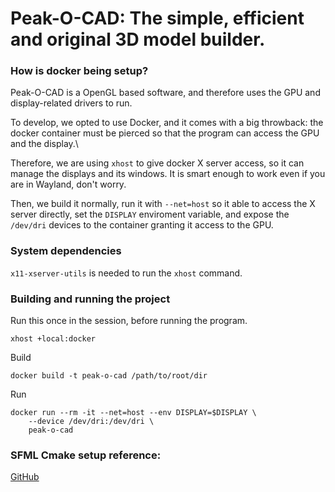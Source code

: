 # Peak-O-CAD: The simple, efficient and original 3D model builder.

### How is docker being setup?
Peak-O-CAD is a OpenGL based software, and therefore uses the GPU
and display-related drivers to run. 

To develop, we opted to use Docker, and it comes with a big throwback:
the docker container must be pierced so that the program can access the GPU and the display.\

Therefore, we are using `xhost` to give docker X server access, so it can manage the 
displays and its windows. It is smart enough to work even if you are in Wayland, don't worry. 

Then, we build it normally, run it with `--net=host` so it able to access the X server directly,
set the `DISPLAY` enviroment variable, and expose the `/dev/dri` devices to the container
granting it access to the GPU.

### System dependencies

`x11-xserver-utils` is needed to run the `xhost` command.



### Building and running the project
Run this once in the session, before running the program.
```
xhost +local:docker 
```
Build
``` 
docker build -t peak-o-cad /path/to/root/dir
```
Run
```
docker run --rm -it --net=host --env DISPLAY=$DISPLAY \
    --device /dev/dri:/dev/dri \
    peak-o-cad
```
### SFML Cmake setup reference:
[GitHub](https://github.com/SFML/cmake-sfml-project?tab=readme-ov-file)
